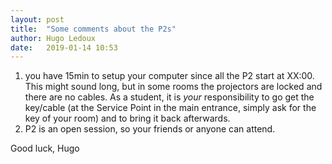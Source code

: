 ```yaml
---
layout: post
title:  "Some comments about the P2s"
author: Hugo Ledoux
date:   2019-01-14 10:53
---
```


1. you have 15min to setup your computer since all the P2 start at XX:00. This might sound long, but in some rooms the projectors are locked and there are no cables. As a student, it is *your* responsibility to go get the key/cable (at the Service Point in the main entrance, simply ask for the key of your room) and to bring it back afterwards.
2. P2 is an open session, so your friends or anyone can attend.

Good luck,
Hugo